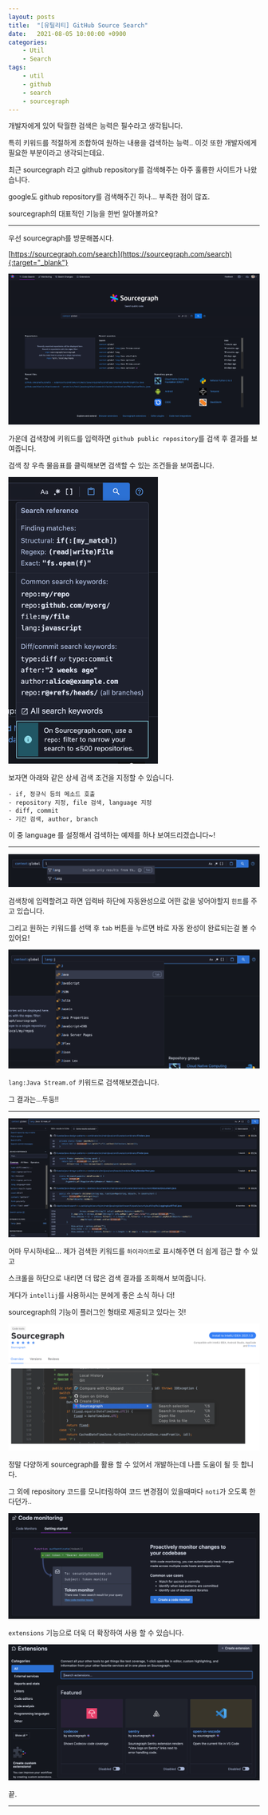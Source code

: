 ```yaml
---
layout: posts
title:  "[유틸리티] GitHub Source Search"
date:   2021-08-05 10:00:00 +0900
categories: 
    - Util 
    - Search
tags: 
    - util
    - github
    - search
    - sourcegraph
---
```


개발자에게 있어 탁월한 검색은 능력은 필수라고 생각됩니다.

특히 키워드를 적절하게 조합하여 원하는 내용을 검색하는 능력.. 이것 또한 개발자에게 필요한 부분이라고 생각되는데요.

최근 sourcegraph 라고 github repository를 검색해주는 아주 훌륭한 사이트가 나왔습니다.

google도 github repository를 검색해주긴 하나... 부족한 점이 많죠.

sourcegraph의 대표적인 기능을 한번 알아볼까요?

---
우선 sourcegraph를 방문해봅시다.

[https://sourcegraph.com/search](https://sourcegraph.com/search){:target="_blank"}

<img src="/assets/img/util/search_git_hub/sourcegraph.png" alt="sourcegraph">

가운데 검색창에 키워드를 입력하면 `github public repository`를 검색 후 결과를 보여줍니다.

검색 창 우측 물음표를 클릭해보면 검색할 수 있는 조건들을 보여줍니다.

<img src="/assets/img/util/search_git_hub/help.png" width="300px" alt="help">

보자면 아래와 같은 상세 검색 조건을 지정할 수 있습니다.

```
- if, 정규식 등의 메소드 호출
- repository 지정, file 검색, language 지정
- diff, commit
- 기간 검색, author, branch
```
이 중 language 를 설정해서 검색하는 예제를 하나 보여드리겠습니다~!

---
<img src="/assets/img/util/search_git_hub/lang_auto_complete_1.png" alt="language_auto_complete_1">

검색창에 입력할려고 하면 입력바 하단에 자동완성으로 어떤 값을 넣어야할지 `힌트`를 주고 있습니다.

그리고 원하는 키워드를 선택 후 `tab` 버튼을 누르면 바로 자동 완성이 완료되는걸 볼 수 있어요!

<img src="/assets/img/util/search_git_hub/lang_auto_complete_2.png" alt="language_auto_complete_2">

`lang:Java Stream.of` 키워드로 검색해보겠습니다.

그 결과는...두둥!!

---
<img src="/assets/img/util/search_git_hub/search_result.png" alt="search_result">

어마 무시하네요... 제가 검색한 키워드를 `하이라이트`로 표시해주면 더 쉽게 접근 할 수 있고

스크롤을 하단으로 내리면 더 많은 검색 결과를 조회해서 보여줍니다.

게다가 `intellij`를 사용하시는 분에게 좋은 소식 하나 더!

sourcegraph의 기능이 플러그인 형태로 제공되고 있다는 것!

<img src="/assets/img/util/search_git_hub/intellij_usage.png" alt="intellij_usage">

정말 다양하게 sourcegraph를 활용 할 수 있어서 개발하는데 나름 도움이 될 듯 합니다.

그 외에 repository 코드를 모니터링하여 코드 변경점이 있을때마다 `noti`가 오도록 한다던가..

<img src="/assets/img/util/search_git_hub/code_monitoring.png" alt="code_monitor">

`extensions` 기능으로 더욱 더 확장하여 사용 할 수 있습니다.

<img src="/assets/img/util/search_git_hub/extension.png" alt="extension">

끝.

---



